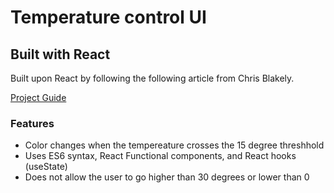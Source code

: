 <h1>Temperature control UI</h1>
<h2>Built with React</h2>

<p>Built upon React by following the following article from Chris Blakely.</p>

<a href='https://www.freecodecamp.org/news/react-beginner-project-tutorial-temperature-control-app/'>Project Guide</a>

<h3>Features</h3>

<ul>
  <li>Color changes when the tempereature crosses the 15 degree threshhold</li>
  <li>Uses ES6 syntax, React Functional components, and React hooks (useState)</li>
  <li>Does not allow the user to go higher than 30 degrees or lower than 0</li>
</ul>
